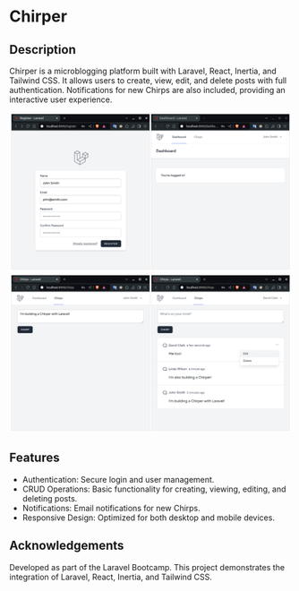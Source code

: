 # Chirper

## Description

Chirper is a microblogging platform built with Laravel, React, Inertia, and Tailwind CSS. It allows users to create, view, edit, and delete posts with full authentication. Notifications for new Chirps are also included, providing an interactive user experience.

![desktop 1](.github/desktop_1.png)
![desktop 2](.github/desktop_2.png)

## Features
- Authentication: Secure login and user management.
- CRUD Operations: Basic functionality for creating, viewing, editing, and deleting posts.
- Notifications: Email notifications for new Chirps.
- Responsive Design: Optimized for both desktop and mobile devices.

## Acknowledgements

Developed as part of the Laravel Bootcamp. This project demonstrates the integration of Laravel, React, Inertia, and Tailwind CSS.